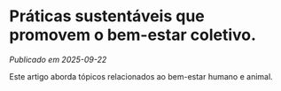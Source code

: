 # Práticas sustentáveis que promovem o bem-estar coletivo.

*Publicado em 2025-09-22*

Este artigo aborda tópicos relacionados ao bem-estar humano e animal.

